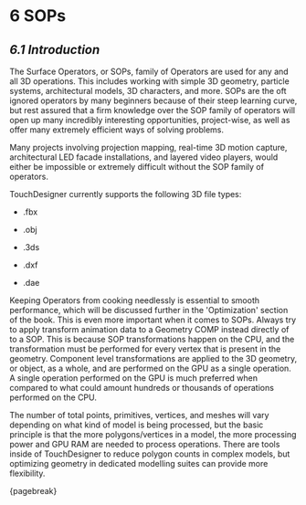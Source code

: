 # 6 SOPs

## *6.1 Introduction*

The Surface Operators, or SOPs, family of Operators are used for any and all 3D operations. This includes working with simple 3D geometry, particle systems, architectural models, 3D characters, and more. SOPs are the oft ignored operators by many beginners because of their steep learning curve, but rest assured that a firm knowledge over the SOP family of operators will open up many incredibly interesting opportunities, project-wise, as well as offer many extremely efficient ways of solving problems.

Many projects involving projection mapping, real-time 3D motion capture, architectural LED facade installations, and layered video players, would either be impossible or extremely difficult without the SOP family of operators.

TouchDesigner currently supports the following 3D file types:

* .fbx

* .obj

* .3ds

* .dxf

* .dae


Keeping Operators from cooking needlessly is essential to smooth performance, which will be discussed further in the 'Optimization' section of the book. This is even more important when it comes to SOPs. Always try to apply transform animation data to a Geometry COMP instead directly of to a SOP. This is because SOP transformations happen on the CPU, and the transformation must be performed for every vertex that is present in the geometry. Component level transformations are applied to the 3D geometry, or object, as a whole, and are performed on the GPU as a single operation. A single operation performed on the GPU is much preferred when compared to what could amount hundreds or thousands of operations performed on the CPU. 

The number of total points, primitives, vertices, and meshes will vary depending on what kind of model is being processed, but the basic principle is that the more polygons/vertices in a model, the more processing power and GPU RAM are needed to process operations. There are tools inside of TouchDesigner to reduce polygon counts in complex models, but optimizing geometry in dedicated modelling suites can provide more flexibility.

{pagebreak}